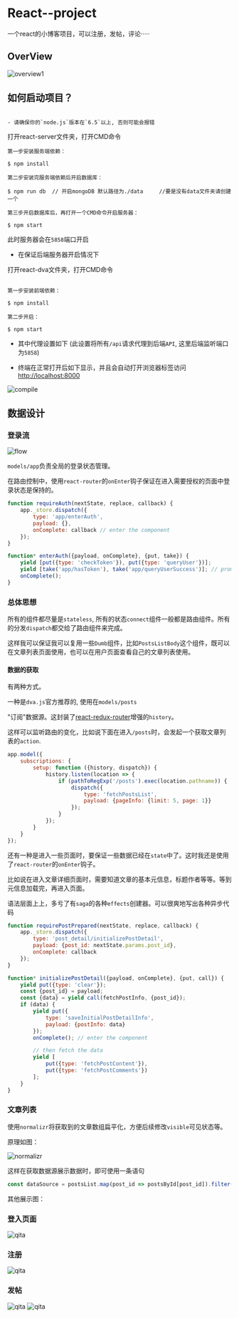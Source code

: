# React--project
一个react的小博客项目，可以注册，发帖，评论·····
## OverView
![overview1](react-dva/images/005.png)

## 如何启动项目？

```

- 请确保你的`node.js`版本在`6.5`以上, 否则可能会报错

```
打开react-server文件夹，打开CMD命令
```
第一步安装服务端依赖：

$ npm install

第二步安装完服务端依赖后开启数据库：

$ npm run db  // 开启mongoDB 默认路径为./data     //要是没有data文件夹请创建一个

第三步开启数据库后，再打开一个CMD命令开启服务器：

$ npm start
```
此时服务器会在`5858`端口开启

- 在保证后端服务器开启情况下

打开react-dva文件夹，打开CMD命令
```

第一步安装前端依赖：

$ npm install

第二步开启：

$ npm start

```
- 其中代理设置如下 (此设置将所有`/api`请求代理到后端`API`, 这里后端监听端口为`5858`)

- 终端在正常打开后如下显示，并且会自动打开浏览器标签访问 [http://localhost:8000](http://localhost:8000)

![compile](react-dva/images/compile.png)

## 数据设计

### 登录流

![flow](react-dva/images/log-flow.png)

`models/app`负责全局的登录状态管理。

在路由控制中，使用`react-router`的`onEnter`钩子保证在进入需要授权的页面中登录状态是保持的。
```javascript
function requireAuth(nextState, replace, callback) {
    app._store.dispatch({
        type: 'app/enterAuth',
        payload: {},
        onComplete: callback // enter the component
    });
}

function* enterAuth({payload, onComplete}, {put, take}) {
    yield [put({type: 'checkToken'}), put({type: 'queryUser'})];
    yield [take('app/hasToken'), take('app/queryUserSuccess')]; // promise the logged state
    onComplete();
}
```

### 总体思想

所有的组件都尽量是`stateless`, 所有的状态`connect`组件一般都是路由组件。所有的分发`dispatch`都交给了路由组件来完成。

这样我可以保证我可以复用一些`Dumb`组件，比如`PostsListBody`这个组件，既可以在文章列表页面使用，也可以在用户页面查看自己的文章列表使用。

#### 数据的获取

有两种方式。

一种是`dva.js`官方推荐的, 使用在`models/posts`

"订阅"数据源。这封装了[react-redux-router](https://github.com/reactjs/react-router-redux)增强的`history`。

这样可以监听路由的变化，比如说下面在进入`/posts`时，会发起一个获取文章列表的`action`.

```javascript
app.model({
    subscriptions: {
        setup: function ({history, dispatch}) {
            history.listen(location => {
                if (pathToRegExp('/posts').exec(location.pathname)) {
                    dispatch({
                        type: 'fetchPostsList',
                        payload: {pageInfo: {limit: 5, page: 1}}
                    });
                }
            });
        }
    }
});
```

还有一种是进入一些页面时，要保证一些数据已经在`state`中了。这时我还是使用了`react-router`的`onEnter`钩子。

比如说在进入文章详细页面时，需要知道文章的基本元信息，标题作者等等。等到元信息加载完，再进入页面。

语法层面上上，多亏了有`saga`的各种`effects`创建器。可以很爽地写出各种异步代码

```javascript
function requirePostPrepared(nextState, replace, callback) {
    app._store.dispatch({
        type: 'post_detail/initializePostDetail',
        payload: {post_id: nextState.params.post_id},
        onComplete: callback
    });
}

function* initializePostDetail({payload, onComplete}, {put, call}) {
    yield put({type: 'clear'});
    const {post_id} = payload;
    const {data} = yield call(fetchPostInfo, {post_id});
    if (data) {
        yield put({
            type: 'saveInitialPostDetailInfo',
            payload: {postInfo: data}
        });
        onComplete(); // enter the component

        // then fetch the data
        yield [
            put({type: 'fetchPostContent'}),
            put({type: 'fetchPostComments'})
        ];
    }
}
```

### 文章列表

使用`normalizr`将获取到的文章数组扁平化，方便后续修改`visible`可见状态等。

原理如图：

![normalizr](react-dva/images/normalized.png)

这样在获取数据源展示数据时，即可使用一条语句
```javascript
const dataSource = postsList.map(post_id => postsById[post_id]).filter(post => post);
```
其他展示图：
### 登入页面
![qita](react-dva/images/001.png)
### 注册
![qita](react-dva/images/002.png)
### 发帖
![qita](react-dva/images/003.png)
![qita](react-dva/images/004.png)
